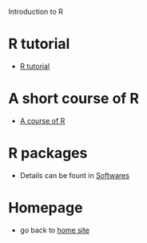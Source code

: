 Introduction to R

# R tutorial
  - [R tutorial](https://xliusufe.github.io/rp/factorial.html)

# A short course of R
  - [A course of R](https://xliusufe.github.io/rp/contents.html)
  
# R packages  
  - Details can be fount in [Softwares](https://xliusufe.github.io/cv/Softwares.html)
  
# Homepage
- go back to [home site](https://xliusufe.github.io)  

